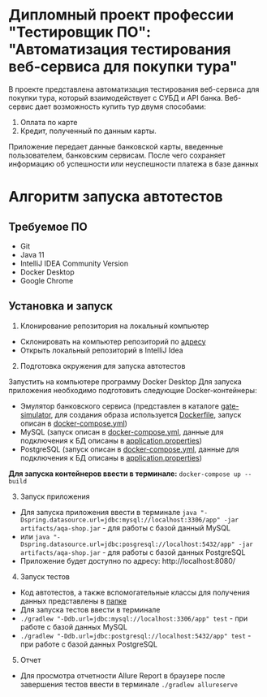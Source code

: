 # Дипломный проект профессии "Тестировщик ПО": "Автоматизация тестирования веб-сервиса для покупки тура"
В проекте представлена автоматизация тестирования веб-сервиса для покупки тура, который взаимодействует с СУБД и API банка. Веб-сервис дает возможность купить тур двумя способами:
1. Оплата по карте
2. Кредит, полученный по данным карты.

Приложение передает данные банковской карты, введенные пользователем, банковским сервисам. После чего сохраняет информацию об успешности или неуспешности платежа в базе данных  
# Алгоритм запуска автотестов
## Требуемое ПО
- Git
- Java 11
- IntelliJ IDEA Community Version
- Docker Desktop
- Google Chrome
## Установка и запуск

1. Клонирование репозитория на локальный компьютер
 - Склонировать на компьютер репозиторий по [адресу](https://github.com/alexdnf/Deyanov_QA-78_Diplom)
 - Открыть локальный репозиторий в IntelliJ Idea
2. Подготовка окружения для запуска автотестов

Запустить на компьютере программу Docker Desktop 
Для запуска приложения необходимо подготовить следующие Docker-контейнеры:
 - Эмулятор банковского сервиса (представлен в каталоге [gate-simulator](https://github.com/alexdnf/Deyanov_QA-78_Diplom/tree/main/docs/gate-simulator), для создания образа используется [Dockerfile](https://github.com/alexdnf/Deyanov_QA-78_Diplom/blob/main/docs/gate-simulator/Dockerfile), запуск описан в [docker-compose.yml](https://github.com/alexdnf/Deyanov_QA-78_Diplom/blob/main/docs/docker-compose.yml))
 - MySQL (запуск описан в [docker-compose.yml](https://github.com/alexdnf/Deyanov_QA-78_Diplom/blob/main/docs/docker-compose.yml), данные для подключения к БД описаны в [application.properties](https://github.com/alexdnf/Deyanov_QA-78_Diplom/blob/main/application.properties))
 - PostgreSQL (запуск описан в [docker-compose.yml](https://github.com/alexdnf/Deyanov_QA-78_Diplom/blob/main/docs/docker-compose.yml), данные для подключения к БД описаны в [application.properties](https://github.com/alexdnf/Deyanov_QA-78_Diplom/blob/main/application.properties))

  **Для запуска контейнеров ввести в терминале:** `docker-compose up --build`
  
3. Запуск приложения
  - Для запуска приложения ввести в терминале `java "-Dspring.datasource.url=jdbc:mysql://localhost:3306/app" -jar artifacts/aqa-shop.jar` - для работы с базой данный MySQL
  - или `java "-Dspring.datasource.url=jdbc:posgresql://localhost:5432/app" -jar artifacts/aqa-shop.jar` - для работы с базой данных PostgreSQL
  - Приложение будет доступно по адресу: http://localhost:8080/
4. Запуск тестов
 - Код автотестов, а также вспомогательные классы для получения данных представлены в [папке](https://github.com/alexdnf/Deyanov_QA-78_Diplom/tree/main/src/test/java/ru/netology/diplom)
 - Для запуска тестов ввести в терминале 
 - 
   `./gradlew "-Ddb.url=jdbc:mysql://localhost:3306/app" test` - при работе с базой данных MySQL 
 - 
   `./gradlew "-Ddb.url=jdbc:postgresql://localhost:5432/app" test` - при работе с базой данных PostgreSQL
5. Отчет
 - Для просмотра отчетности Allure Report в браузере после завершения тестов ввести в терминале `./gradlew allureserve`